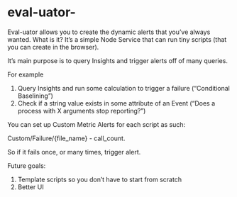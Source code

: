 # eval-uator-
Eval-uator allows you to create the dynamic alerts that you’ve always wanted. What is it? It’s a simple Node Service that can run tiny scripts (that you can create in the browser). 

It’s main purpose is to query Insights and trigger alerts off of many queries.

  

For example

  

1. Query Insights and run some calculation to trigger a failure (“Conditional Baselining”) 
2. Check if a string value exists in some attribute of an Event (“Does a process with X arguments stop reporting?”) 
  

You can set up Custom Metric Alerts for each script as such:

  

Custom/Failure/{file_name} - call_count.

  

So if it fails once, or many times, trigger alert.

  

Future goals:

1. Template scripts so you don’t have to start from scratch 
2. Better UI